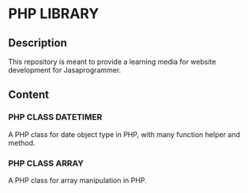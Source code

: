 # PHP LIBRARY
## Description
This repository is meant to provide a learning media for website development for Jasaprogrammer.
## Content
### PHP CLASS DATETIMER
A PHP class for date object type in PHP, with many function helper and method.
### PHP CLASS ARRAY
A PHP class for array manipulation in PHP.
